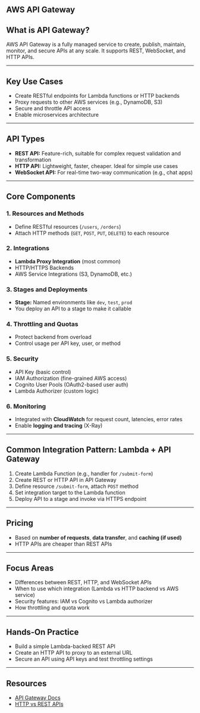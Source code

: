 ## AWS API Gateway

## What is API Gateway?

AWS API Gateway is a fully managed service to create, publish, maintain, monitor, and secure APIs at any scale. It supports REST, WebSocket, and HTTP APIs.

---

## Key Use Cases

* Create RESTful endpoints for Lambda functions or HTTP backends
* Proxy requests to other AWS services (e.g., DynamoDB, S3)
* Secure and throttle API access
* Enable microservices architecture

---

## API Types

* **REST API:** Feature-rich, suitable for complex request validation and transformation
* **HTTP API:** Lightweight, faster, cheaper. Ideal for simple use cases
* **WebSocket API:** For real-time two-way communication (e.g., chat apps)

---

## Core Components

### 1. **Resources and Methods**

* Define RESTful resources (`/users`, `/orders`)
* Attach HTTP methods (`GET`, `POST`, `PUT`, `DELETE`) to each resource

### 2. **Integrations**

* **Lambda Proxy Integration** (most common)
* HTTP/HTTPS Backends
* AWS Service Integrations (S3, DynamoDB, etc.)

### 3. **Stages and Deployments**

* **Stage:** Named environments like `dev`, `test`, `prod`
* You deploy an API to a stage to make it callable

### 4. **Throttling and Quotas**

* Protect backend from overload
* Control usage per API key, user, or method

### 5. **Security**

* API Key (basic control)
* IAM Authorization (fine-grained AWS access)
* Cognito User Pools (OAuth2-based user auth)
* Lambda Authorizer (custom logic)

### 6. **Monitoring**

* Integrated with **CloudWatch** for request count, latencies, error rates
* Enable **logging and tracing** (X-Ray)

---

## Common Integration Pattern: Lambda + API Gateway

1. Create Lambda Function (e.g., handler for `/submit-form`)
2. Create REST or HTTP API in API Gateway
3. Define resource `/submit-form`, attach `POST` method
4. Set integration target to the Lambda function
5. Deploy API to a stage and invoke via HTTPS endpoint

---

## Pricing

* Based on **number of requests**, **data transfer**, and **caching (if used)**
* HTTP APIs are cheaper than REST APIs

---

## Focus Areas

* Differences between REST, HTTP, and WebSocket APIs
* When to use which integration (Lambda vs HTTP backend vs AWS service)
* Security features: IAM vs Cognito vs Lambda authorizer
* How throttling and quota work

---

## Hands-On Practice

* Build a simple Lambda-backed REST API
* Create an HTTP API to proxy to an external URL
* Secure an API using API keys and test throttling settings

---

## Resources

* [API Gateway Docs](https://docs.aws.amazon.com/apigateway/index.html)
* [HTTP vs REST APIs](https://docs.aws.amazon.com/apigateway/latest/developerguide/http-api-vs-rest.html)
